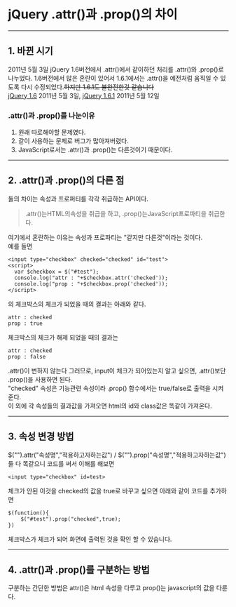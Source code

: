 # jQuery .attr()과 .prop()의 차이
***
## 1. 바뀐 시기
2011년 5월 3일 jQuery 1.6버전에서 .attr()에서 같이하던 처리를 .attr()와 .prop()로 나누었다.
1.6버전에서 많은 혼란이 있어서 1.6.1에서는 .attr()을 예전처럼 움직일 수 있도록 다시 수정되었다.~~하지만 1.6.1도 불완전한것 같습니다~~
<br>
[jQuery 1.6](http://blog.jquery.com/2011/05/03/jquery-16-released/) 2011년 5월 3일, [jQuery 1.6.1](http://blog.jquery.com/2011/05/12/jquery-1-6-1-released/) 2011년 5월 12일
### .attr()과 .prop()를 나눈이유
1. 원래 따로해야할 문제였다.
2. 같이 사용하는 문제로 버그가 많아져버렸다.
3. JavaScript로서는 .attr()과 .prop()는 다른것이기 때문이다.
***
## 2. .attr()과 .prop()의 다른 점
둘의 차이는 속성과 프로퍼티를 각각 취급하는 API이다.
>.attr()는HTML의속성을 취급을 하고, .prop()는JavaScript프로파티을 취급한다.

여기에서 혼란하는 이유는 속성과 프로파티는 "같지만 다른것"이라는 것이다.<br>
예를 들면

    <input type="checkbox" checked="checked" id="test">
    <script>
      var $checkbox = $("#test");
      console.log("attr : "+$checkbox.attr('checked'));
      console.log("prop : "+$checkbox.prop('checked'));
    </script>

의 체크박스의 체크가 되었을 때의 결과는 아래와 같다.

    attr : checked
    prop : true

체크박스의 체크가 해제 되었을 때의 결과는

    attr : checked
    prop : false

.attr()이 변하지 않는다 그러므로, input이 체크가 되어있는지 알고 싶으면, .attr()보단 .prop()을 사용하면 된다.<br>
"checked" 속성은 기능관련 속성이라 .prop() 함수에서는 true/false로 출력을 시켜준다.<br>
이 외에 각 속성들의 결과값을 가져오면 html의 id와 class값은 똑같이 가져온다.
***
## 3. 속성 변경 방법
$("").attr("속성명","적용하고자하는값") / $("").prop("속성명","적용하고자하는값")
둘 다 똑같으니 코드를 써서 이해를 해보면

    <input type="checkbox" id=test>
체크가 안된 이것을 checked의 값을 true로 바꾸고 싶으면 아래와 같이 코드를 추가하면

    $(function(){
        $("#test").prop("checked",true);
    })

체크박스가 체크가 되어 화면에 출력된 것을 확인 할 수 있습니다.

***
## 4. .attr()과 .prop()를 구분하는 방법
구분하는 간단한 방법은 attr()은 html 속성을 다루고 prop()는 javascript의 값을 다룬다.
